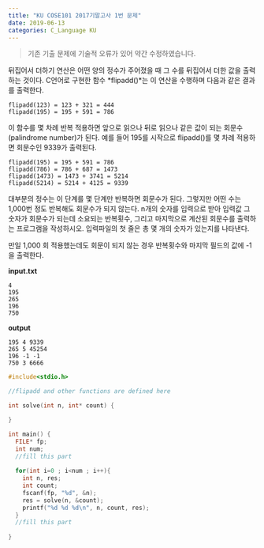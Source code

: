 ```yaml
---
title: "KU COSE101 2017기말고사 1번 문제"
date: 2019-06-13
categories: C_Language KU
---
```


> 기존 기출 문제에 기술적 오류가 있어 약간 수정하였습니다.

뒤집어서 더하기 연산은 어떤 양의 정수가 주어졌을 때 그 수를 뒤집어서 더한 값을 출력하는 것이다.
C언어로 구현한 함수 *flipadd()*는 이 연산을 수행하며 다음과 같은 결과를 출력한다.
```
flipadd(123) = 123 + 321 = 444
flipadd(195) = 195 + 591 = 786
```

이 함수를 몇 차례 반복 적용하면 앞으로 읽으나 뒤로 읽으나 같은 값이 되는 회문수(palindrome number)가 된다. 예를 들어 195를 시작으로 flipadd()를 몇 차례 적용하면 회문수인 9339가 출력된다.

```
flipadd(195) = 195 + 591 = 786
flipadd(786) = 786 + 687 = 1473
flipadd(1473) = 1473 + 3741 = 5214
flipadd(5214) = 5214 + 4125 = 9339
```

대부분의 정수는 이 단계를 몇 단계만 반복하면 회문수가 된다. 그렇지만 어떤 수는 1,000번 정도 반복해도 회문수가 되지 않는다.
n개의 숫자를 입력으로 받아 입력값 그 숫자가 회문수가 되는데 소요되는 반복횟수, 그리고 마지막으로 계산된 회문수를 출력하는 프로그램을 작성하시오.
입력파일의 첫 줄은 총 몇 개의 숫자가 있는지를 나타낸다.

만일 1,000 회 적용했는데도 회문이 되지 않는 경우 반복횟수와 마지막 필드의 값에 -1 을 출력한다.

**input.txt**
```
4
195
265
196
750
```

**output**
```
195 4 9339
265 5 45254
196 -1 -1
750 3 6666
```

~~~c
#include<stdio.h>

//flipadd and other functions are defined here

int solve(int n, int* count) {

}

int main() {
  FILE* fp;
  int num;
  //fill this part
  
  for(int i=0 ; i<num ; i++){
    int n, res;
    int count;
    fscanf(fp, "%d", &n);
    res = solve(n, &count);
    printf("%d %d %d\n", n, count, res);
  }
  //fill this part
  
}
~~~
